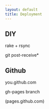 ```yaml
---
layout: default
title: Deployment
---
```


DIY
---

rake + rsync

git post-receive\*

Github
------

you.github.com

gh-pages branch

(pages.github.com)
